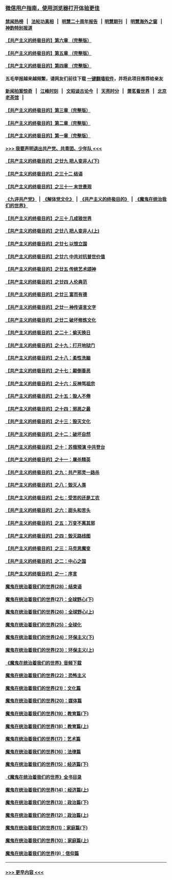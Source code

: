 ### [微信用户指南，使用浏览器打开体验更佳](https://github.com/gfw-breaker/banned-news1/blob/master/indexes/wechat-guide.md?t=0)
#### [禁闻热榜](热点新闻.md?t=0)  &nbsp;&nbsp;|&nbsp;&nbsp; [法轮功真相](https://github.com/gfw-breaker/truth/blob/master/README.md?t=0) &nbsp;&nbsp;|&nbsp;&nbsp; [明慧二十周年报告](https://github.com/gfw-breaker/mh-reports/blob/master/README.md?t=0) &nbsp;&nbsp;|&nbsp;&nbsp;[明慧期刊](https://github.com/gfw-breaker/mh-qikan) &nbsp;&nbsp;|&nbsp;&nbsp; [明慧海外之窗](https://github.com/gfw-breaker/mh-news/blob/master/README.md?t=0) &nbsp;&nbsp;|&nbsp;&nbsp; [神韵特别报道](https://github.com/gfw-breaker/mh-news/blob/master/shenyun.md?t=0)
#### [【共产主义的终极目的】第六章 （完整版）](../pages/nsc422/n11428913.md?t=02050922) 
#### [【共产主义的终极目的】第五章 （完整版）](../pages/nsc422/n11428912.md?t=02050922) 
#### [【共产主义的终极目的】第四章 （完整版）](../pages/nsc422/n11428907.md?t=02050922) 
#### 五毛举报越来越频繁，请网友们前往下载 [一键翻墙软件](https://github.com/gfw-breaker/ssr-accounts)，并将此项目推荐给亲友
#### [新闻拍案惊奇](https://github.com/gfw-breaker/banned-news1/blob/master/pages/link4.md) &nbsp;&nbsp;|&nbsp;&nbsp; [江峰时刻](https://github.com/gfw-breaker/banned-news1/blob/master/pages/link4.md) &nbsp;&nbsp;|&nbsp;&nbsp; [文昭谈古论今](https://github.com/gfw-breaker/banned-news1/blob/master/pages/link4.md) &nbsp;&nbsp;|&nbsp;&nbsp; [天亮时分](https://github.com/gfw-breaker/banned-news1/blob/master/pages/link4.md) &nbsp;&nbsp;|&nbsp;&nbsp; [萧茗看世界](https://github.com/gfw-breaker/banned-news1/blob/master/pages/link4.md) &nbsp;&nbsp;|&nbsp;&nbsp; [北京老茶馆](https://github.com/gfw-breaker/banned-news1/blob/master/pages/link4.md) &nbsp;&nbsp;|&nbsp;&nbsp; 
#### [【共产主义的终极目的】第三章（完整版）](../pages/nsc422/n11428848.md?t=02050922) 
#### [【共产主义的终极目的】第二章（完整版）](../pages/nsc422/n11428831.md?t=02050922) 
#### [【共产主义的终极目的】第一章（完整版）](../pages/nsc422/n11417651.md?t=02050922) 
#### [>>> 我要声明退出共产党、共青团、少年队 <<<](https://github.com/begood0513/goodnews/blob/master/quit/letter.md) 
#### [【共产主义的终极目的】之廿九 把人变非人(下)](../pages/nsc422/n11344140.md?t=02050922) 
#### [【共产主义的终极目的】之三十二 结语](../pages/nsc422/n11360535.md?t=02050922) 
#### [【共产主义的终极目的】之三十一 末世景观](../pages/nsc422/n11351129.md?t=02050922) 
#### [《九评共产党》](https://github.com/begood0513/9ping.md/blob/master/README.md) &nbsp;|&nbsp; [《解体党文化》](../../../../jtdwh.md/blob/master/README.md)  &nbsp;|&nbsp; [《共产主义的终极目的》](../../../../gczydzjmd.md/blob/master/README.md) &nbsp;|&nbsp; [《魔鬼在统治我们的世界》](../../../../mgztzwmdsj.md/blob/master/README.md) 
#### [【共产主义的终极目的】之三十 几成狼世界](../pages/nsc422/n11348280.md?t=02050922) 
#### [【共产主义的终极目的】之廿八 把人变非人(上)](../pages/nsc422/n11340492.md?t=02050922) 
#### [【共产主义的终极目的】之廿七 以恨立国](../pages/nsc422/n11336944.md?t=02050922) 
#### [【共产主义的终极目的】之廿六 中共对抗普世价值](../pages/nsc422/n11324785.md?t=02050922) 
#### [【共产主义的终极目的】之廿五 传统艺术颂神](../pages/nsc422/n11296396.md?t=02050922) 
#### [【共产主义的终极目的】之廿四 人伦典范](../pages/nsc422/n11296397.md?t=02050922) 
#### [【共产主义的终极目的】之廿三 富而有德](../pages/nsc422/n11283598.md?t=02050922) 
#### [【共产主义的终极目的】之廿一 神传语言文字](../pages/nsc422/n11263265.md?t=02050922) 
#### [【共产主义的终极目的】之廿二 破坏修炼文化](../pages/nsc422/n11245728.md?t=02050922) 
#### [【共产主义的终极目的】之二十：偷天换日](../pages/nsc422/n11238846.md?t=02050922) 
#### [【共产主义的终极目的】之十九：打开地狱门](../pages/nsc422/n11206376.md?t=02050922) 
#### [【共产主义的终极目的】之十八：柔性洗脑](../pages/nsc422/n11199994.md?t=02050922) 
#### [【共产主义的终极目的】之十七：颠倒善恶](../pages/nsc422/n11179782.md?t=02050922) 
#### [【共产主义的终极目的】之十六：反神骂祖宗](../pages/nsc422/n11166798.md?t=02050922) 
#### [【共产主义的终极目的】之十五：毁人不倦](../pages/nsc422/n11166792.md?t=02050922) 
#### [【共产主义的终极目的】之十四：邪恶之最](../pages/nsc422/n11150249.md?t=02050922) 
#### [【共产主义的终极目的】之十三：毁灭文化](../pages/nsc422/n11135227.md?t=02050922) 
#### [【共产主义的终极目的】之十二：破坏自然](../pages/nsc422/n11135214.md?t=02050922) 
#### [【共产主义的终极目的】之十：苏俄预演 中共登台](../pages/nsc422/n11118424.md?t=02050922) 
#### [【共产主义的终极目的】之十一：屠杀精英](../pages/nsc422/n11118442.md?t=02050922) 
#### [【共产主义的终极目的】之九：共产邪灵一路杀](../pages/nsc422/n11114139.md?t=02050922) 
#### [【共产主义的终极目的】之八：毁灭人类](../pages/nsc422/n11108503.md?t=02050922) 
#### [【共产主义的终极目的】之七：受苦的还是工农](../pages/nsc422/n11101809.md?t=02050922) 
#### [【共产主义的终极目的】之六：甜头和苦头](../pages/nsc422/n11096971.md?t=02050922) 
#### [【共产主义的终极目的】之五：万变不离其邪](../pages/nsc422/n11091285.md?t=02050922) 
#### [【共产主义的终极目的】之四：毁灭路线图](../pages/nsc422/n11086284.md?t=02050922) 
#### [【共产主义的终极目的】之三：马克思魔变](../pages/nsc422/n11061941.md?t=02050922) 
#### [【共产主义的终极目的】之二：中心之国](../pages/nsc422/n11047728.md?t=02050922) 
#### [【共产主义的终极目的】之一：序言](../pages/nsc422/n11086077.md?t=02050922) 
#### [魔鬼在统治着我们的世界(28)：结束语](../pages/nsc422/n10936246.md?t=02050922) 
#### [魔鬼在统治着我们的世界(27)：全球野心(下)](../pages/nsc422/n10928319.md?t=02050922) 
#### [魔鬼在统治着我们的世界(26)：全球野心(上)](../pages/nsc422/n10900318.md?t=02050922) 
#### [魔鬼在统治着我们的世界(25)：全球化](../pages/nsc422/n10788205.md?t=02050922) 
#### [魔鬼在统治着我们的世界(24)：环保主义(下)](../pages/nsc422/n10695307.md?t=02050922) 
#### [魔鬼在统治着我们的世界(23)：环保主义(上)](../pages/nsc422/n10688613.md?t=02050922) 
#### [《魔鬼在统治着我们的世界》音频下载](../pages/nsc422/n10635553.md?t=02050922) 
#### [魔鬼在统治着我们的世界(22)：恐怖主义](../pages/nsc422/n10614727.md?t=02050922) 
#### [魔鬼在统治着我们的世界(21)：文化篇](../pages/nsc422/n10597706.md?t=02050922) 
#### [魔鬼在统治着我们的世界(20)：媒体篇](../pages/nsc422/n10586579.md?t=02050922) 
#### [魔鬼在统治着我们的世界(19)：教育篇(下)](../pages/nsc422/n10564808.md?t=02050922) 
#### [魔鬼在统治着我们的世界(18)：教育篇(上)](../pages/nsc422/n10526970.md?t=02050922) 
#### [魔鬼在统治着我们的世界(17)：艺术篇](../pages/nsc422/n10499093.md?t=02050922) 
#### [魔鬼在统治着我们的世界(16)：法律篇](../pages/nsc422/n10485969.md?t=02050922) 
#### [魔鬼在统治着我们的世界(15)：经济篇(下)](../pages/nsc422/n10469975.md?t=02050922) 
#### [《魔鬼在统治着我们的世界》全书目录](../pages/nsc422/n10464261.md?t=02050922) 
#### [魔鬼在统治着我们的世界(14)：经济篇(上)](../pages/nsc422/n10457370.md?t=02050922) 
#### [魔鬼在统治着我们的世界(13)：政治篇(下)](../pages/nsc422/n10448270.md?t=02050922) 
#### [魔鬼在统治着我们的世界(12)：政治篇(上)](../pages/nsc422/n10444576.md?t=02050922) 
#### [魔鬼在统治着我们的世界(11)：家庭篇(下)](../pages/nsc422/n10440961.md?t=02050922) 
#### [魔鬼在统治着我们的世界(10)：家庭篇(上)](../pages/nsc422/n10435448.md?t=02050922) 
#### [魔鬼在统治着我们的世界(9)：信仰篇](../pages/nsc422/n10432159.md?t=02050922) 

----
#### [ >>> 更早内容 <<< ](../indexes/nsc422-earlier.md)
